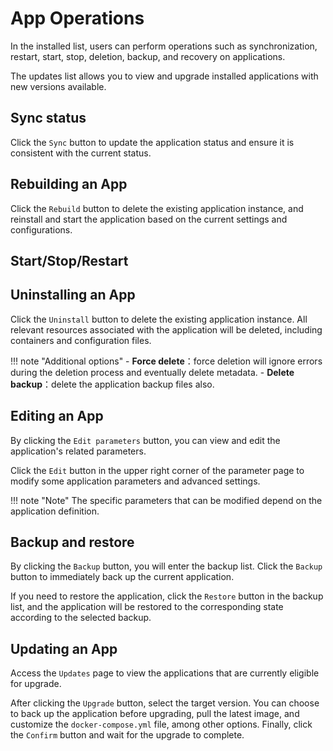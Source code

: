 # App Operations

In the installed list, users can perform operations such as synchronization, restart, start, stop, deletion, backup, and recovery on applications.

The updates list allows you to view and upgrade installed applications with new versions available.

## Sync status

Click the `Sync` button to update the application status and ensure it is consistent with the current status.

## Rebuilding an App

Click the `Rebuild` button to delete the existing application instance, and reinstall and start the application based on the current settings and configurations.

## Start/Stop/Restart

## Uninstalling an App

Click the `Uninstall` button to delete the existing application instance. All relevant resources associated with the application will be deleted, including containers and configuration files.

!!! note "Additional options"
    - **Force delete**：force deletion will ignore errors during the deletion process and eventually delete metadata.
    - **Delete backup**：delete the application backup files also.

## Editing an App

By clicking the `Edit parameters` button, you can view and edit the application's related parameters.

Click the `Edit` button in the upper right corner of the parameter page to modify some application parameters and advanced settings. 

!!! note "Note"
    The specific parameters that can be modified depend on the application definition.

## Backup and restore

By clicking the `Backup` button, you will enter the backup list. Click the `Backup` button to immediately back up the current application. 

If you need to restore the application, click the `Restore` button in the backup list, and the application will be restored to the corresponding state according to the selected backup.

## Updating an App

Access the `Updates` page to view the applications that are currently eligible for upgrade.

After clicking the `Upgrade` button, select the target version. You can choose to back up the application before upgrading, pull the latest image, and customize the `docker-compose.yml` file, among other options. Finally, click the `Confirm` button and wait for the upgrade to complete.
